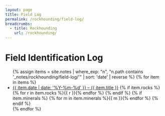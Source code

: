 ```yaml
---
layout: page
title: Field Log
permalink: /rockhounding/field-log/
breadcrumbs:
  - title: Rockhounding
    url: /rockhounding/
---
```


<h1>Field Identification Log</h1>

<ul class="field-log-list">
{% assign items = site.notes | where_exp: "n", "n.path contains '_notes/rockhounding/field-log/'" | sort: 'date' | reverse %}
{% for item in items %}
  <li>
    <a href="{{ item.url | relative_url }}">{{ item.date | date: '%Y-%m-%d' }} – {{ item.title }}</a>
    {% if item.rocks %}
      <span class="chips">
        {% for r in item.rocks %}<span class="chip chip--{{ r | slugify }}">{{ r }}</span>{% endfor %}
      </span>
    {% endif %}
    {% if item.minerals %}
      <span class="chips">
        {% for m in item.minerals %}<span class="chip chip--{{ m | slugify }}">{{ m }}</span>{% endfor %}
      </span>
    {% endif %}
  </li>
{% endfor %}
</ul>
